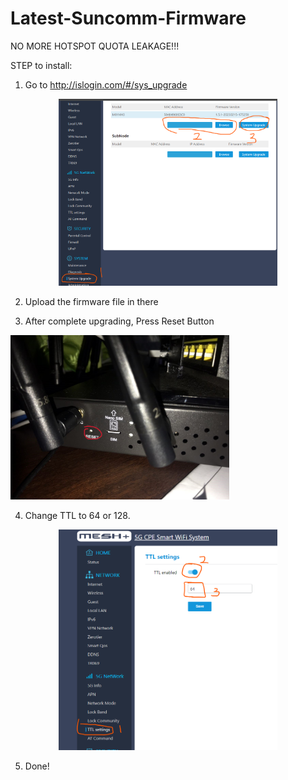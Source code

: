 # Latest-Suncomm-Firmware

NO MORE HOTSPOT QUOTA LEAKAGE!!!

STEP to install:

1. Go to http://islogin.com/#/sys_upgrade
<p align="center">
  <img src="https://github.com/afandiazmi/Suncomm-Firmware/blob/main/img/1.png" width="350" title="1">
</p>

2. Upload the firmware file in there

3. After complete upgrading, Press Reset Button
   <p align="center">
  <img src="https://github.com/afandiazmi/Suncomm-Firmware/blob/main/img/2.jpg" width="350" title="2">
</p>

4. Change TTL to 64 or 128.
<p align="center">
  <img src="https://github.com/afandiazmi/Suncomm-Firmware/blob/main/img/3.png" width="350" title="2">
</p>

5. Done!
